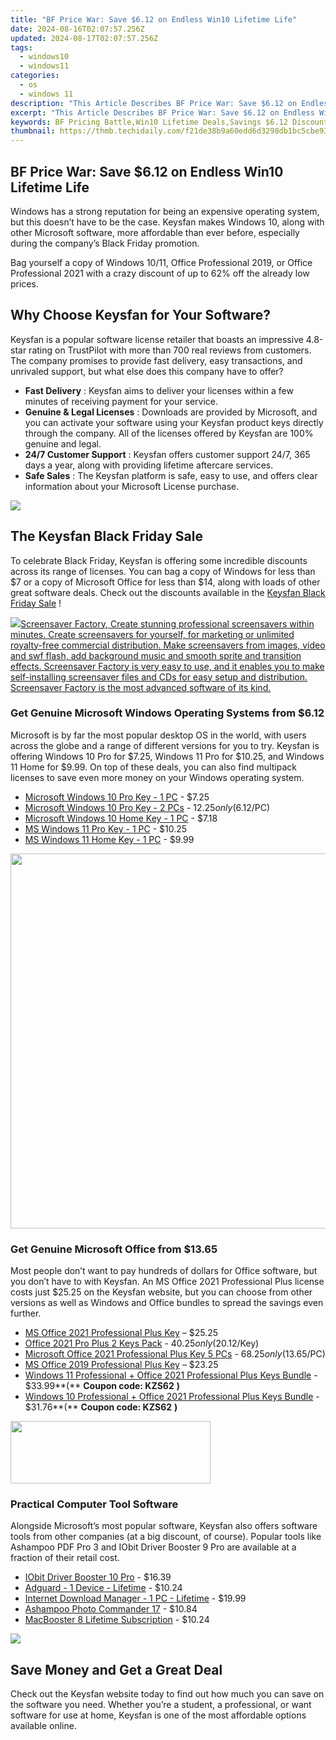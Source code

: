 ```yaml
---
title: "BF Price War: Save $6.12 on Endless Win10 Lifetime Life"
date: 2024-08-16T02:07:57.256Z
updated: 2024-08-17T02:07:57.256Z
tags:
  - windows10
  - windows11
categories:
  - os
  - windows 11
description: "This Article Describes BF Price War: Save $6.12 on Endless Win10 Lifetime Life"
excerpt: "This Article Describes BF Price War: Save $6.12 on Endless Win10 Lifetime Life"
keywords: BF Pricing Battle,Win10 Lifetime Deals,Savings $6.12 Discounts,Endless Free Windows XP,Lifetime OS Upgrades,Cost-Effective PC Purchase,BF Price Reduction Secrets
thumbnail: https://thmb.techidaily.com/f21de38b9a60edd6d3298db1bc5cbe93a61c6bb2511c6882fb283e99f7aa6165.jpg
---
```


## BF Price War: Save $6.12 on Endless Win10 Lifetime Life

 Windows has a strong reputation for being an expensive operating system, but this doesn’t have to be the case. Keysfan makes Windows 10, along with other Microsoft software, more affordable than ever before, especially during the company’s Black Friday promotion.

 Bag yourself a copy of Windows 10/11, Office Professional 2019, or Office Professional 2021 with a crazy discount of up to 62% off the already low prices.

## Why Choose Keysfan for Your Software?

 Keysfan is a popular software license retailer that boasts an impressive 4.8-star rating on TrustPilot with more than 700 real reviews from customers. The company promises to provide fast delivery, easy transactions, and unrivaled support, but what else does this company have to offer?

* **Fast Delivery** : Keysfan aims to deliver your licenses within a few minutes of receiving payment for your service.
* **Genuine & Legal Licenses** : Downloads are provided by Microsoft, and you can activate your software using your Keysfan product keys directly through the company. All of the licenses offered by Keysfan are 100% genuine and legal.
* **24/7 Customer Support** : Keysfan offers customer support 24/7, 365 days a year, along with providing lifetime aftercare services.
* **Safe Sales** : The Keysfan platform is safe, easy to use, and offers clear information about your Microsoft License purchase.

<!-- affiliate ads begin -->
<a href="https://secure.2checkout.com/order/checkout.php?PRODS=33729450&QTY=1&AFFILIATE=108875&CART=1"><img src="https://secure.avangate.com/images/merchant/7f687767ccf20fcea1c9dc4a5adc2326/Digisigner_banner_728_x_90_color_version.png" border="0"></a>
<!-- affiliate ads end -->
## The Keysfan Black Friday Sale

 To celebrate Black Friday, Keysfan is offering some incredible discounts across its range of licenses. You can bag a copy of Windows for less than $7 or a copy of Microsoft Office for less than $14, along with loads of other great software deals. Check out the discounts available in the [Keysfan Black Friday Sale](https://www.keysfan.com/black-friday-sale-storm.html?ksf=vky35) !

<!-- affiliate ads begin -->
<a href="https://secure.2checkout.com/order/checkout.php?PRODS=194977&QTY=1&AFFILIATE=108875&CART=1"><img src="https://www.blumentals.net/scrfactory/images/screensaver-software.png" border="0">Screensaver Factory, Create stunning professional screensavers within minutes. Create screensavers for yourself, for marketing or unlimited royalty-free commercial distribution. Make screensavers from images, video and swf flash, add background music and smooth sprite and transition effects. Screensaver Factory is very easy to use, and it enables you to make self-installing screensaver files and CDs for easy setup and distribution. Screensaver Factory is the most advanced software of its kind.</a>
<!-- affiliate ads end -->
### Get Genuine Microsoft Windows Operating Systems from $6.12

 Microsoft is by far the most popular desktop OS in the world, with users across the globe and a range of different versions for you to try. Keysfan is offering Windows 10 Pro for $7.25, Windows 11 Pro for $10.25, and Windows 11 Home for $9.99\. On top of these deals, you can also find multipack licenses to save even more money on your Windows operating system.

* [Microsoft Windows 10 Pro Key - 1 PC](https://www.keysfan.com/microsoft-windows-10-pro-key.html?ksf=vky35) \- $7.25
* [Microsoft Windows 10 Pro Key - 2 PCs](https://www.keysfan.com/microsoft-windows-10-pro-key-2-pcs.html?ksf=vky35) \- $12.25 only ($6.12/PC)
* [Microsoft Windows 10 Home Key - 1 PC](https://www.keysfan.com/microsoft-windows-10-home-key.html?ksf=vky35) \- $7.18
* [MS Windows 11 Pro Key - 1 PC](https://www.keysfan.com/ms-microsoft-windows-11-pro-key.html?ksf=vky35) \- $10.25
* [MS Windows 11 Home Key - 1 PC](https://www.keysfan.com/windows-11-home-key-1-pc.html?ksf=vky35) \- $9.99

<!-- affiliate ads begin -->
<a href="https://appsumo.8odi.net/c/5597632/2075475/7443" target="_top" id="2075475"><img src="//a.impactradius-go.com/display-ad/7443-2075475" border="0" alt="" width="1200" height="600"/></a><img height="0" width="0" src="https://appsumo.8odi.net/i/5597632/2075475/7443" style="position:absolute;visibility:hidden;" border="0" />
<!-- affiliate ads end -->
### Get Genuine Microsoft Office from $13.65

 Most people don’t want to pay hundreds of dollars for Office software, but you don’t have to with Keysfan. An MS Office 2021 Professional Plus license costs just $25.25 on the Keysfan website, but you can choose from other versions as well as Windows and Office bundles to spread the savings even further.

* [MS Office 2021 Professional Plus Key](https://www.keysfan.com/ms-office-2021-pro-plus-key.html?ksf=vky35) – $25.25
* [Office 2021 Pro Plus 2 Keys Pack](https://www.keysfan.com/2-office-2021-pro-plus-keys-pack.html?ksf=vky35) \- $40.25 only ($20.12/Key)
* [Microsoft Office 2021 Professional Plus Key 5 PCs](https://www.keysfan.com/office-2021-professional-plus-key-5pcs.html?ksf=vky35) \- $68.25 only ($13.65/PC)
* [MS Office 2019 Professional Plus Key](https://www.keysfan.com/ms-office-2019-pro-plus-key-1pc.html?ksf=vky35) – $23.25
* [Windows 11 Professional + Office 2021 Professional Plus Keys Bundle](https://www.keysfan.com/windows-11-pro-and-office-2021-pro-plus-key-bundle.html?ksf=vky35) \- $33.99**(** **Coupon code: KZS62** **)**
* [Windows 10 Professional + Office 2021 Professional Plus Keys Bundle](https://www.keysfan.com/windows-10-pro-and-office-2021-pro-plus-key-bundle.html?ksf=vky35) \- $31.76**(** **Coupon code: KZS62** **)**

<!-- affiliate ads begin -->
<a href="https://proteahair.pxf.io/c/5597632/1983634/23621" target="_top" id="1983634"><img src="//a.impactradius-go.com/display-ad/23621-1983634" border="0" alt="" width="320" height="100"/></a><img height="0" width="0" src="https://imp.pxf.io/i/5597632/1983634/23621" style="position:absolute;visibility:hidden;" border="0" />
<!-- affiliate ads end -->
### Practical Computer Tool Software

 Alongside Microsoft’s most popular software, Keysfan also offers software tools from other companies (at a big discount, of course). Popular tools like Ashampoo PDF Pro 3 and IObit Driver Booster 9 Pro are available at a fraction of their retail cost.

* [IObit Driver Booster 10 Pro](https://www.keysfan.com/iobit-driver-booster-10-pro.html?ksf=vky35) \- $16.39
* [Adguard - 1 Device - Lifetime](https://www.keysfan.com/adguard-for-windows-mac-android-ios.html?ksf=vky35) \- $10.24
* [Internet Download Manager - 1 PC - Lifetime](https://www.keysfan.com/internet-download-manager-1-pc-lifetime.html?ksf=vky35) \- $19.99
* [Ashampoo Photo Commander 17](https://www.keysfan.com/ashampoo-photo-commander-17.html?ksf=vky35) \- $10.84
* [MacBooster 8 Lifetime Subscription](https://www.keysfan.com/macbooster-8-lifetime-subscription.html?ksf=vky35) \- $10.24

<!-- affiliate ads begin -->
<a href="https://estore.winxdvd.com/order/checkout.php?PRODS=12653808&QTY=1&AFFILIATE=108875&CART=1"><img src="https://www.winxdvd.com/affiliate/new-banner/wt-500x500.jpg" border="0"></a>
<!-- affiliate ads end -->
## Save Money and Get a Great Deal

 Check out the Keysfan website today to find out how much you can save on the software you need. Whether you’re a student, a professional, or want software for use at home, Keysfan is one of the most affordable options available online.

###


<ins class="adsbygoogle"
     style="display:block"
     data-ad-format="autorelaxed"
     data-ad-client="ca-pub-7571918770474297"
     data-ad-slot="1223367746"></ins>



<ins class="adsbygoogle"
     style="display:block"
     data-ad-client="ca-pub-7571918770474297"
     data-ad-slot="8358498916"
     data-ad-format="auto"
     data-full-width-responsive="true"></ins>






